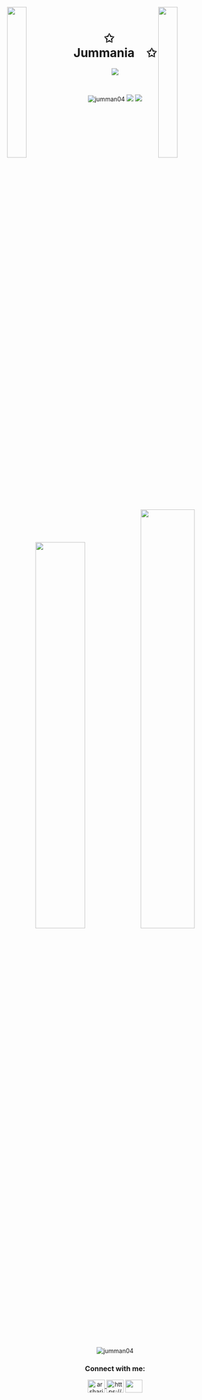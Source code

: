 <img align="left" src="https://user-images.githubusercontent.com/65187002/144930161-2f783401-8d27-4fdf-a2f7-cc0ba32f1f1f.gif" width="30%" style="display:inline;"><img align="right" src="https://user-images.githubusercontent.com/65187002/144930161-2f783401-8d27-4fdf-a2f7-cc0ba32f1f1f.gif" width="30%" style="display:inline;">
<br>

<p align="center">
    <h1 align="center">✩&emsp;Jummania&emsp;✩</h1>
</p>

<p align="center">
    <img src="https://readme-typing-svg.herokuapp.com/?lines=Yoooooooooooooooo;Welcome+to+my+profile!;Have+a+look+around!&font=Fira%20Code&color=%23D62F79&center=true&width=280&height=50">
</p>
<br>
<p align="center"> 
  <img src="https://komarev.com/ghpvc/?username=jumman04&label=Profile%20views&color=0e75b6&style=flat" alt="jumman04" /> 
<img src = "https://img.shields.io/github/followers/Jumman04?style=flat&color=blue&label=Followers&logo=github"</img>
  <img src = "https://img.shields.io/static/v1?message=Jummania%20Slider&logo=neovim&labelColor=5d5d5d&color=57a143&label=Entrepreneur%20of"</img>
</p>

<p align="center">
    <a href="https://leetcode.com/Jumman04/"><img width="48%" src="https://gh-readme-profile.vercel.app/api?username=Jumman04&theme=dark"></a>
    <a href="https://github.com/Jumman04"><img width="50%" src="https://github-readme-stats.vercel.app/api/top-langs?username=jumman04&theme=dark&layout=compact"></a>
  <img src="https://github-profile-trophy.vercel.app/?username=jumman04&theme=onedark" alt="jumman04" />
</p>

<h3 align="center">Connect with me:</h3>
<p align="center">
<a href="mailto:arsharifuddinjumman04@gmail.com" target="blank">
  <img align="center" src="https://upload.wikimedia.org/wikipedia/commons/thumb/7/7e/Gmail_icon_%282020%29.svg/2560px-Gmail_icon_%282020%29.svg.png" alt="arsharifuddinjumman04@gmail.com" height="30" width="40" />
</a>
<a href="https://stackoverflow.com/users/19610655/ar-sharif-uddin-jumman" target="blank"><img align="center" src="https://raw.githubusercontent.com/rahuldkjain/github-profile-readme-generator/master/src/images/icons/Social/stack-overflow.svg" alt="https://stackoverflow.com/users/19610655/ar-sharif-uddin-jumman" height="30" width="40" /></a>
  <a href="https://www.facebook.com/ar.sharifuddinjumman" target="_blank">
  <img align="center" src="https://raw.githubusercontent.com/rahuldkjain/github-profile-readme-generator/master/src/images/icons/Social/facebook.svg" height="30" width="40" />
</a>

</p>




